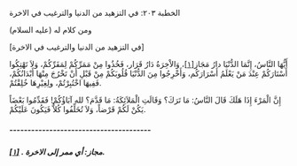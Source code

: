   الخطبة  ٢٠٣: في التزهيد من الدنيا والترغيب في الاخرة	

ومن كلام له (عليه السلام)

[في التزهيد من الدنيا والترغيب في الاخرة]

أَيُّهَا النَّاسُ، إِنَّمَا الدُّنْيَا دارُ مَجَاز[[١\]](https://arabic.balaghah.net/node/711#_ftn1)، وَالاْخِرَةُ دَارُ قَرَار، فَخُذُوا مِنْ مَمَرِّكُمْ لِمَقَرِّكُمْ،  وَلاَ تَهْتِكُوا أَسْتَارَكُمْ عِنْدَ مَنْ يَعْلَمُ أَسْرَارَكُم،  وَأَخْرِجُوا مِنَ الدُّنْيَا قُلُوبَكُمْ مِنْ قَبْلِ أَنْ تَخْرُجَ  مِنْهَا أَبْدَانُكُمْ، فَفِيهَا اخْتُبِرْتُمْ، ولِغِيْرِهَا خُلِقْتُمْ.

إِنَّ الْمَرْءَ إِذَا هَلَكَ قَالَ النَّاسُ: مَا تَرَكَ؟  وَقَالَتِ الْمَلاَئِكَةُ: مَا قَدَّمَ؟ لله آبَاؤُكُمْ! فَقَدِّمُوا  بَعْضَاً يَكُنْ لَكُمْ قَرْضاً، وَلاَ تُخَلِّفُوا كُلاًّ فَيَكُونَ  عَلَيْكُمْ.

##### ---------------------------------------

##### [[١\]](https://arabic.balaghah.net/node/711#_ftnref1) . مجاز: أي ممر إلى الاخرة. 
